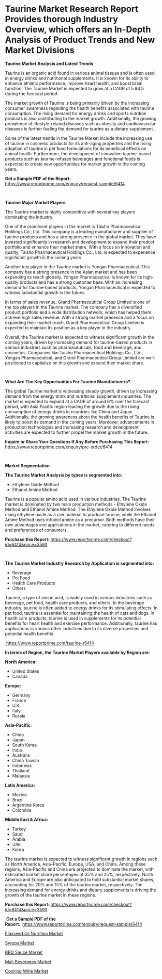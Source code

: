 <p><h1>Taurine Market Research Report Provides thorough Industry Overview, which offers an In-Depth Analysis of Product Trends and New Market Divisions</h1></p><p><strong>Taurine Market Analysis and Latest Trends</strong></p>
<p><p>Taurine is an organic acid found in various animal tissues and is often used in energy drinks and nutritional supplements. It is known for its ability to enhance athletic performance, improve heart health, and boost brain function. The Taurine Market is expected to grow at a CAGR of 5.94% during the forecast period.</p><p>The market growth of Taurine is being primarily driven by the increasing consumer awareness regarding the health benefits associated with taurine consumption. The rising demand for energy drinks and sports nutrition products is also contributing to the market growth. Additionally, the growing prevalence of lifestyle-related diseases such as obesity and cardiovascular diseases is further fueling the demand for taurine as a dietary supplement.</p><p>Some of the latest trends in the Taurine Market include the increasing use of taurine in cosmetic products for its anti-aging properties and the rising adoption of taurine in pet food formulations for its beneficial effects on animal health. Furthermore, the development of innovative taurine-based products such as taurine-infused beverages and functional foods is expected to create new opportunities for market growth in the coming years.</p></p>
<p><strong>Get a Sample PDF of the Report:&nbsp;</strong> <a href="https://www.reportprime.com/enquiry/request-sample/6414">https://www.reportprime.com/enquiry/request-sample/6414</a></p>
<p>&nbsp;</p>
<p><strong>Taurine Major Market Players</strong></p>
<p><p>The Taurine market is highly competitive with several key players dominating the industry. </p><p>One of the prominent players in the market is Taisho Pharmaceutical Holdings Co., Ltd. This company is a leading manufacturer and supplier of taurine products and has a strong presence in the global market. They have invested significantly in research and development to expand their product portfolio and enhance their market share. With a focus on innovation and quality, Taisho Pharmaceutical Holdings Co., Ltd. is expected to experience significant growth in the coming years.</p><p>Another key player in the Taurine market is Yongan Pharmaceutical. This company has a strong presence in the Asian market and has been expanding its reach globally. Yongan Pharmaceutical is known for its high-quality products and has a strong customer base. With an increasing demand for taurine-based products, Yongan Pharmaceutical is expected to witness substantial growth in the future.</p><p>In terms of sales revenue, Grand Pharmaceutical Group Limited is one of the top players in the Taurine market. The company has a diversified product portfolio and a wide distribution network, which has helped them achieve high sales revenue. With a strong market presence and a focus on expanding their market reach, Grand Pharmaceutical Group Limited is expected to maintain its position as a key player in the industry.</p><p>Overall, the Taurine market is expected to witness significant growth in the coming years, driven by increasing demand for taurine-based products in various industries such as pharmaceuticals, food and beverage, and cosmetics. Companies like Taisho Pharmaceutical Holdings Co., Ltd., Yongan Pharmaceutical, and Grand Pharmaceutical Group Limited are well-positioned to capitalize on this growth and expand their market share.</p></p>
<p>&nbsp;</p>
<p><strong>What Are The Key Opportunities For Taurine Manufacturers?</strong></p>
<p><p>The global Taurine market is witnessing steady growth, driven by increasing demand from the energy drink and nutritional supplement industries. The market is expected to expand at a CAGR of around 6% over the forecast period, with Asia Pacific region leading the growth due to the rising consumption of energy drinks in countries like China and Japan. Additionally, the growing awareness about the health benefits of Taurine is likely to boost its demand in the coming years. Moreover, advancements in production technologies and increasing research and development activities are expected to further propel the market growth in the future.</p></p>
<p><strong>Inquire or Share Your Questions If Any Before Purchasing This Report:</strong> <a href="https://www.reportprime.com/enquiry/pre-order/6414">https://www.reportprime.com/enquiry/pre-order/6414</a></p>
<p>&nbsp;</p>
<p><strong>Market Segmentation</strong></p>
<p><strong>The Taurine Market Analysis by types is segmented into:</strong></p>
<p><ul><li>Ethylene Oxide Method</li><li>Ethanol Amine Method</li></ul></p>
<p><p>Taurine is a popular amino acid used in various industries. The Taurine market is dominated by two main production methods - Ethylene Oxide Method and Ethanol Amine Method. The Ethylene Oxide Method involves using ethylene oxide as a raw material to produce taurine, while the Ethanol Amine Method uses ethanol amine as a precursor. Both methods have their own advantages and applications in the market, catering to different needs and preferences of consumers.</p></p>
<p><strong>Purchase this Report:&nbsp;</strong><a href="https://www.reportprime.com/checkout?id=6414&price=3590">https://www.reportprime.com/checkout?id=6414&price=3590</a></p>
<p>&nbsp;</p>
<p><strong>The Taurine Market Industry Research by Application is segmented into:</strong></p>
<p><ul><li>Beverage</li><li>Pet Food</li><li>Health Care Products</li><li>Others</li></ul></p>
<p><p>Taurine, a type of amino acid, is widely used in various industries such as beverage, pet food, health care products, and others. In the beverage industry, taurine is often added to energy drinks for its stimulating effects. In pet food, taurine is essential for maintaining the health of cats and dogs. In health care products, taurine is used in supplements for its potential benefits for heart health and exercise performance. Additionally, taurine has applications in various other industries due to its diverse properties and potential health benefits.</p></p>
<p><a href="https://www.reportprime.com/taurine-r6414">&nbsp;https://www.reportprime.com/taurine-r6414</a></p>
<p><strong>In terms of Region, the Taurine Market Players available by Region are:</strong></p>
<p>
    <p> <strong> North America: </strong>
        <ul>
            <li>United States</li>
            <li>Canada</li>
        </ul>
        </p> 
    <p> <strong> Europe: </strong>
        <ul>
            <li>Germany</li>
            <li>France</li>
            <li>U.K.</li>
            <li>Italy</li>
            <li>Russia</li>
        </ul>
        </p> 
    <p> <strong> Asia-Pacific: </strong>
        <ul>
            <li>China</li>
            <li>Japan</li>
            <li>South Korea</li>
            <li>India</li>
            <li>Australia</li>
            <li>China Taiwan</li>
            <li>Indonesia</li>
            <li>Thailand</li>
            <li>Malaysia</li>
        </ul>
        </p> 
    <p> <strong> Latin America: </strong>
        <ul>
            <li>Mexico</li>
            <li>Brazil</li>
            <li>Argentina Korea</li>
            <li>Colombia</li>
        </ul>
        </p> 
    <p> <strong> Middle East & Africa: </strong>
        <ul>
            <li>Turkey</li>
            <li>Saudi</li>
            <li>Arabia</li>
            <li>UAE</li>
            <li>Korea</li>
        </ul>
    </p>
    </p>
<p><p>The taurine market is expected to witness significant growth in regions such as North America, Asia-Pacific, Europe, USA, and China. Among these regions, Asia-Pacific and China are projected to dominate the market, with estimated market share percentages of 35% and 25%, respectively. North America and Europe are also anticipated to hold substantial market shares, accounting for 20% and 15% of the taurine market, respectively. The increasing demand for energy drinks and dietary supplements is driving the growth of the taurine market in these regions.</p></p>
<p><strong>Purchase this Report: </strong><a href="https://www.reportprime.com/checkout?id=6414&price=3590">https://www.reportprime.com/checkout?id=6414&price=3590</a></p>
<p>&nbsp;<strong>Get a Sample PDF of the Report:&nbsp;&nbsp;</strong><a href="https://www.reportprime.com/enquiry/request-sample/6414">https://www.reportprime.com/enquiry/request-sample/6414</a></p>
<p><strong></strong></p>
<p><p><a href="https://github.com/julyju69/Market-Research-Report-List-4/blob/main/flaxseed-oil-nutrition-market.md">Flaxseed Oil Nutrition Market</a></p><p><a href="https://github.com/JosephWillisbXXgf/Market-Research-Report-List-1/blob/main/syrups-market.md">Syrups Market</a></p><p><a href="https://github.com/nathandecarvalho/Market-Research-Report-List-4/blob/main/bbq-sauce-market.md">BBQ Sauce Market</a></p><p><a href="https://github.com/RichRobinson5/Market-Research-Report-List-6/blob/main/malt-beverages-market.md">Malt Beverages Market</a></p><p><a href="https://github.com/gdfhhhj/Market-Research-Report-List-6/blob/main/cooking-wine-market.md">Cooking Wine Market</a></p></p>